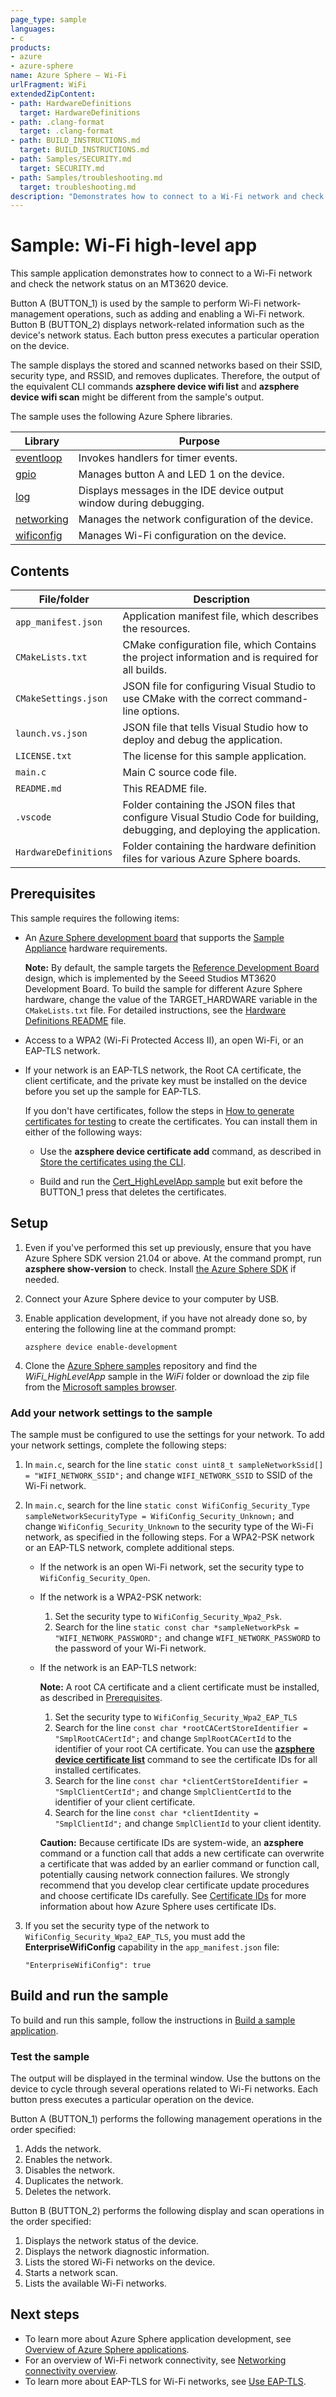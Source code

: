 ```yaml
---
page_type: sample
languages:
- c
products:
- azure
- azure-sphere
name: Azure Sphere – Wi-Fi
urlFragment: WiFi
extendedZipContent:
- path: HardwareDefinitions
  target: HardwareDefinitions
- path: .clang-format
  target: .clang-format
- path: BUILD_INSTRUCTIONS.md
  target: BUILD_INSTRUCTIONS.md
- path: Samples/SECURITY.md
  target: SECURITY.md
- path: Samples/troubleshooting.md
  target: troubleshooting.md
description: "Demonstrates how to connect to a Wi-Fi network and check the network status on an Azure Sphere device."
---
```


# Sample: Wi-Fi high-level app

This sample application demonstrates how to connect to a Wi-Fi network and check the network status on an MT3620 device.

Button A (BUTTON_1) is used by the sample to perform Wi-Fi network-management operations, such as adding and enabling a Wi-Fi network. Button B (BUTTON_2) displays network-related information such as the device's network status. Each button press executes a particular operation on the device.

The sample displays the stored and scanned networks based on their SSID, security type, and RSSID, and removes duplicates. Therefore, the output of the equivalent CLI commands **azsphere device wifi list** and **azsphere device wifi scan** might be different from the sample's output.

The sample uses the following Azure Sphere libraries.

| Library | Purpose |
|---------|---------|
| [eventloop](https://docs.microsoft.com/azure-sphere/reference/applibs-reference/applibs-eventloop/eventloop-overview) | Invokes handlers for timer events. |
| [gpio](https://docs.microsoft.com/azure-sphere/reference/applibs-reference/applibs-gpio/gpio-overview) | Manages button A and LED 1 on the device. |
| [log](https://docs.microsoft.com/azure-sphere/reference/applibs-reference/applibs-log/log-overview) | Displays messages in the IDE device output window during debugging. |
| [networking](https://docs.microsoft.com/azure-sphere/reference/applibs-reference/applibs-networking/networking-overview) | Manages the network configuration of the device. |
| [wificonfig](https://docs.microsoft.com/azure-sphere/reference/applibs-reference/applibs-wificonfig/wificonfig-overview) | Manages Wi-Fi configuration on the device. |

## Contents

| File/folder           | Description |
|-----------------------|-------------|
| `app_manifest.json`   | Application manifest file, which describes the resources. |
| `CMakeLists.txt`      | CMake configuration file, which Contains the project information and is required for all builds. |
| `CMakeSettings.json`  | JSON file for configuring Visual Studio to use CMake with the correct command-line options. |
| `launch.vs.json`      | JSON file that tells Visual Studio how to deploy and debug the application. |
| `LICENSE.txt`         | The license for this sample application. |
| `main.c`              | Main C source code file. |
| `README.md`           | This README file. |
| `.vscode`             | Folder containing the JSON files that configure Visual Studio Code for building, debugging, and deploying the application. |
| `HardwareDefinitions` | Folder containing the hardware definition files for various Azure Sphere boards. |

## Prerequisites

This sample requires the following items:

- An [Azure Sphere development board](https://aka.ms/azurespheredevkits) that supports the [Sample Appliance](../../../HardwareDefinitions) hardware requirements.

   **Note:** By default, the sample targets the [Reference Development Board](https://docs.microsoft.com/azure-sphere/hardware/mt3620-reference-board-design) design, which is implemented by the Seeed Studios MT3620 Development Board. To build the sample for different Azure Sphere hardware, change the value of the TARGET_HARDWARE variable in the `CMakeLists.txt` file. For detailed instructions, see the [Hardware Definitions README](../../../HardwareDefinitions/README.md) file.

- Access to a WPA2 (Wi-Fi Protected Access II), an open Wi-Fi, or an EAP-TLS network.

- If your network is an EAP-TLS network, the Root CA certificate, the client certificate, and the private key must be installed on the device before you set up the sample for EAP-TLS.

   If you don't have certificates, follow the steps in [How to generate certificates for testing](https://github.com/Azure/azure-sphere-samples/tree/master/Samples/Certificates/Cert_HighLevelApp/get-certificates.md) to create the certificates. You can install them in either of the following ways:

   - Use the **azsphere device certificate add** command, as described in [Store the certificates using the CLI](https://docs.microsoft.com/azure-sphere/network/eap-tls-cert-acquisition#store-the-certificates-using-the-cli).

   - Build and  run the [Cert_HighLevelApp sample](https://github.com/Azure/azure-sphere-samples/tree/master/Samples/Certificates/Cert_HighLevelApp) but exit before the BUTTON_1 press that deletes the certificates.

## Setup

1. Even if you've performed this set up previously, ensure that you have Azure Sphere SDK version 21.04 or above. At the command prompt, run **azsphere show-version** to check. Install [the Azure Sphere SDK](https://docs.microsoft.com/azure-sphere/install/install-sdk) if needed.
1. Connect your Azure Sphere device to your computer by USB.
1. Enable application development, if you have not already done so, by entering the following line at the command prompt:

   `azsphere device enable-development`

1. Clone the [Azure Sphere samples](https://github.com/Azure/azure-sphere-samples) repository and find the *WiFi_HighLevelApp* sample in the *WiFi* folder or download the zip file from the [Microsoft samples browser](https://docs.microsoft.com/samples/azure/azure-sphere-samples/wifi/).

### Add your network settings to the sample

The sample must be configured to use the settings for your network. To add your network settings, complete the following steps:

1. In `main.c`, search for the line `static const uint8_t sampleNetworkSsid[] = "WIFI_NETWORK_SSID";` and change `WIFI_NETWORK_SSID` to SSID of the Wi-Fi network.
1. In `main.c`, search for the line `static const WifiConfig_Security_Type sampleNetworkSecurityType = WifiConfig_Security_Unknown;` and change `WifiConfig_Security_Unknown` to the security type of the Wi-Fi network, as specified in the following steps. For a WPA2-PSK network or an EAP-TLS network, complete additional steps.

     - If the network is an open Wi-Fi network, set the security type to `WifiConfig_Security_Open`.

     - If the network is a WPA2-PSK network:

        1. Set the security type to `WifiConfig_Security_Wpa2_Psk`.
        1. Search for the line `static const char *sampleNetworkPsk = "WIFI_NETWORK_PASSWORD";` and change `WIFI_NETWORK_PASSWORD` to the password of your Wi-Fi network.

     - If the network is an EAP-TLS network:

        **Note:** A root CA certificate and a client certificate must be installed, as described in [Prerequisites](#prerequisites).

        1. Set the security type to `WifiConfig_Security_Wpa2_EAP_TLS`
        1. Search for the line `const char *rootCACertStoreIdentifier = "SmplRootCACertId";` and change `SmplRootCACertId` to the identifier of your root CA certificate. You can use the [**azsphere device certificate list**](https://docs.microsoft.com/azure-sphere/reference/azsphere-device#certificate-list) command to see the certificate IDs for all installed certificates. 
        1. Search for the line `const char *clientCertStoreIdentifier = "SmplClientCertId";` and change `SmplClientCertId` to the identifier of your client certificate. 
        1. Search for the line `const char *clientIdentity = "SmplClientId";` and change `SmplClientId` to your client identity.

        **Caution:** Because certificate IDs are system-wide, an **azsphere** command or a function call that adds a new certificate can overwrite a certificate that was added by an earlier command or function call, potentially causing network connection failures. We strongly recommend that you develop clear certificate update procedures and choose certificate IDs carefully. See [Certificate IDs](https://docs.microsoft.com/azure-sphere/app-development/certstore#certificate-ids) for more information about how Azure Sphere uses certificate IDs. 

1. If you set the security type of the network to `WifiConfig_Security_Wpa2_EAP_TLS`, you must add the **EnterpriseWifiConfig** capability in the `app_manifest.json` file:

    `"EnterpriseWifiConfig": true`

## Build and run the sample

To build and run this sample, follow the instructions in [Build a sample application](../../../BUILD_INSTRUCTIONS.md).

### Test the sample

The output will be displayed in the terminal window. Use the buttons on the device to cycle through several operations related to Wi-Fi networks. Each button press executes a particular operation on the device.

Button A (BUTTON_1) performs the following management operations in the order specified:

1. Adds the network.
1. Enables the network.
1. Disables the network.
1. Duplicates the network.
1. Deletes the network.

Button B (BUTTON_2) performs the following display and scan operations in the order specified:

1. Displays the network status of the device.
1. Displays the network diagnostic information.
1. Lists the stored Wi-Fi networks on the device.
1. Starts a network scan.
1. Lists the available Wi-Fi networks.

## Next steps

- To learn more about Azure Sphere application development, see [Overview of Azure Sphere applications](https://docs.microsoft.com/azure-sphere/app-development/applications-overview).
- For an overview of Wi-Fi network connectivity, see [Networking connectivity overview](https://docs.microsoft.com/azure-sphere/network/wifi-including-ble).
- To learn more about EAP-TLS for Wi-Fi networks, see [Use EAP-TLS](https://docs.microsoft.com/azure-sphere/network/eap-tls-overview).
